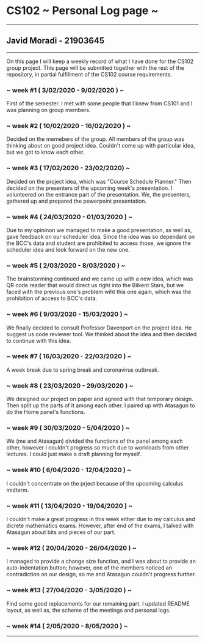 # CS102 ~ Personal Log page ~
****
## Javid Moradi - 21903645
****

On this page I will keep a weekly record of what I have done for the CS102 group project. This page will be submitted together with the rest of the repository, in partial fulfillment of the CS102 course requirements.

### ~ week #1 ( 3/02/2020 - 9/02/2020 ) ~
First of the semester. I met with some people that I knew from CS101 and I was planning on group members. 

### ~ week #2 ( 10/02/2020 - 16/02/2020 ) ~
Decided on the memebers of the group. All members of the group was thinking about on good project idea. Couldn't come up with particular idea, but we got to know each other.

### ~ week #3 ( 17/02/2020 - 23/02/2020) ~
Decided on the project idea, which was "Course Schedule Planner." Then decided on the presenters of the upcoming week's presentation. I volunteered on the entrance part of the presentation. We, the presenters, gathered up and prepared the powerpoint presentation. 

### ~ week #4 ( 24/03/2020 - 01/03/2020 ) ~
Due to my opininon we managed to make a good presentation, as well as, gave feedback on our scheduler idea. Since the idea was so dependant on the BCC's data and student are prohibited to access those, we ignore the scheduler idea and look forward on the new one. 

### ~ week #5 ( 2/03/2020 - 8/03/2020 ) ~
The brainstorming continued and we came up with a new idea, which was QR code reader that would direct us right into the Bilkent Stars, but we faced with the previous one's problem wiht this one again, which was the prohibition of access to BCC's data.

### ~ week #6 ( 9/03/2020 - 15/03/2020 ) ~
We finally decided to consult Professor Davenport on the project idea. He suggest us code reviewer tool. We thinked about the idea and then decided to continue with this idea.

### ~ week #7 ( 16/03/2020 - 22/03/2020 ) ~
A week break due to spring break and coronavirus outbreak.

### ~ week #8 ( 23/03/2020 - 29/03/2020 ) ~
We designed our project on paper and agreed with that temporary design. Then split up the parts of it among each other. I paired up with Atasagun to do the Home panel's functions.

### ~ week #9 ( 30/03/2020 - 5/04/2020 ) ~
We (me and Atasagun) divided the functions of the panel among each other, however I couldn't progress so much due to workloads from other lectures. I could just make a draft planning for myself.

### ~ week #10 ( 6/04/2020 - 12/04/2020 ) ~
I couldn't concentrate on the prject because of the upcoming calculus midterm.

### ~ week #11 ( 13/04/2020 - 19/04/2020 ) ~
I couldn't make a great progress in this week either due to my calculus and dicrete mathematics exams. However, after end of the exams, I talked with Atasagun about bits and pieces of our part.

### ~ week #12 ( 20/04/2020 - 26/04/2020 ) ~
I managed to provide a change size function, and I was about to provide an auto-indentation button; however, one of the members noticed an contradiction on our design, so me and Atasagun couldn't progress further.

### ~ week #13 ( 27/04/2020 - 3/05/2020 ) ~
Find some good replacements for our remaining part. I updated README layout, as well as, the scheme of the meetings and personal logs.

### ~ week #14 ( 2/05/2020 - 8/05/2020 ) ~


****
